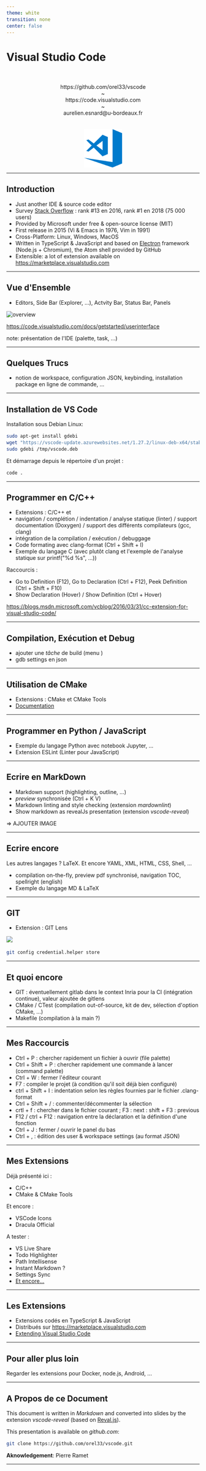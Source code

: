 ```yaml
---
theme: white
transition: none
center: false
---
```


# Visual Studio Code

<br>
<br>
<center><url>https://github.com/orel33/vscode</url></center>
<center> ~ </center>
<center><url>https://code.visualstudio.com</url></center>
<center> ~ </center>
<center>aurelien.esnard@u-bordeaux.fr</center>
<br>
<br>

<center><img src="img/icon.svg" width="100" align="middle"></center>

---

## Introduction

* Just another IDE & source code editor
* Survey [Stack Overflow](https://insights.stackoverflow.com/survey/2018/#development-environments-and-tools) : rank #13 en 2016, rank #1 en 2018 (75 000 users)
* Provided by Microsoft under free & open-source license (MIT)
* First release in 2015 (Vi & Emacs in 1976, Vim in 1991)
* Cross-Platform: Linux, Windows, MacOS
* Written in TypeScript & JavaScript and based on [Electron](https://github.com/electron/electron) framework (Node.js + Chromium), the Atom shell provided by GitHub
* Extensible: a lot of extension available on <https://marketplace.visualstudio.com>

---

## Vue d'Ensemble

* Editors, Side Bar (Explorer, ...), Actvity Bar, Status Bar, Panels

 ![overview](https://code.visualstudio.com/assets/docs/getstarted/userinterface/hero.png)

<https://code.visualstudio.com/docs/getstarted/userinterface>

note:  présentation de l'IDE (palette, task, ...)

---

## Quelques Trucs

* notion de workspace, configuration JSON, keybinding, installation package en ligne de commande, ...

---

## Installation de VS Code

Installation sous Debian Linux:

```bash
sudo apt-get install gdebi
wget "https://vscode-update.azurewebsites.net/1.27.2/linux-deb-x64/stable" -O /tmp/vscode.deb
sudo gdebi /tmp/vscode.deb
```

Et démarrage depuis le répertoire d'un projet :

```bash
code .
```

---

## Programmer en C/C++

* Extensions : C/C++ et 
* navigation / complétion / indentation / analyse statique (linter) / support documentation (Doxygen) / support des différents compilateurs (gcc, clang)
* intégration de la compilation / exécution / debuggage
* Code formating avec clang-format (Ctrl + Shift + I)
* Exemple du langage C (avec plutôt clang et l'exemple de l'analyse statique sur printf("%d %s", ...))

Raccourcis :
* Go to Definition (F12), Go to Declaration (Ctrl + F12), Peek Definition (Ctrl + Shift + F10)
* Show Declaration (Hover) / Show Definition (Ctrl + Hover)

<https://blogs.msdn.microsoft.com/vcblog/2016/03/31/cc-extension-for-visual-studio-code/>

---

## Compilation, Exécution et Debug

* ajouter une *tâche* de build (menu )
* gdb settings en json

---

## Utilisation de CMake

* Extensions : CMake et CMake Tools
* [Documentation](https://vector-of-bool.github.io/docs/vscode-cmake-tools/getting_started.html)

---

## Programmer en Python / JavaScript

* Exemple du langage Python avec notebook Jupyter, ...
* Extension ESLint (Linter pour JavaScript)

---

## Ecrire en MarkDown

* Markdown support (highlighting, outline, ...)
* *preview* synchronisée (Ctrl + K V)
* Markdown linting and style checking (extension *mardownlint*)
* Show markdown as revealJs presentation (extension *vscode-reveal*)

=> AJOUTER IMAGE

---

## Ecrire encore

Les autres langages ? LaTeX. Et encore YAML, XML, HTML, CSS, Shell, ...

* compilation on-the-fly, preview pdf synchronisé, navigation TOC, spellright (english)
* Exemple du langage MD & LaTeX

---

## GIT

* Extension : GIT Lens

![](https://raw.githubusercontent.com/eamodio/vscode-gitlens/master/images/gitlens-preview.gif)



```bash
git config credential.helper store
```

---

## Et quoi encore

* GIT : éventuellement gitlab dans le context Inria pour la CI (intégration continue), valeur ajoutée de gitlens
* CMake / CTest (compilation out-of-source, kit de dev, sélection d'option CMake, ...)
* Makefile (compilation à la main ?)

---

## Mes Raccourcis

* Ctrl + P : chercher rapidement un fichier à ouvrir (file palette)
* Ctrl + Shift + P : chercher rapidement une commande à lancer (command palette)
* Ctrl + W : fermer l'éditeur courant
* F7 : compiler le projet (à condition qu'il soit déjà bien configuré)
* ctrl + Shift + I : indentation selon les règles fournies par le fichier .clang-format
* Ctrl + Shift + / : commenter/décommenter la sélection
* crtl + f : chercher dans le fichier courant ; F3 : next : shift + F3 : previous
* F12 / ctrl + F12 : navigation entre la déclaration et la définition d'une fonction
* Ctrl + J : fermer / ouvrir le panel du bas
* Ctrl + , : édition des user & workspace settings (au format JSON)

---

## Mes Extensions

Déjà présenté ici :

* C/C++
* CMake & CMake Tools

Et encore :

* VSCode Icons
* Dracula Official


A tester :

* VS Live Share
* Todo Highlighter
* Path Intellisense
* Instant Markdown ?
* Settings Sync
* [Et encore...](https://codeburst.io/top-javascript-vscode-extensions-for-faster-development-c687c39596f5)

--- 

## Les Extensions

* Extensions codés en TypeScript & JavaScript
* Distribués sur <https://marketplace.visualstudio.com>
* [Extending Visual Studio Code](https://code.visualstudio.com/docs/extensions/overview)


---

## Pour aller plus loin

Regarder les extensions pour Docker, node.js, Android, ...

--- 

## A Propos de ce Document

This document is written in *Markdown* and converted into slides by the extension *vscode-reveal* (based on [Reval.js](https://revealjs.com)).

This presentation is available on *github.com*:

```bash
git clone https://github.com/orel33/vscode.git
```

**Aknowledgement**: Pierre Ramet

---

<style>
    /* 1vh = 1% of the height of the viewport */
    .reveal .slides { font-size: 2vh; text-align: left; }
    .reveal h1 { font-size: 8vh; ; text-align: center; }
    .reveal h2 { font-size: 6vh; text-align: center; }
    .reveal h3 { font-size: 4vh; }
</style>
